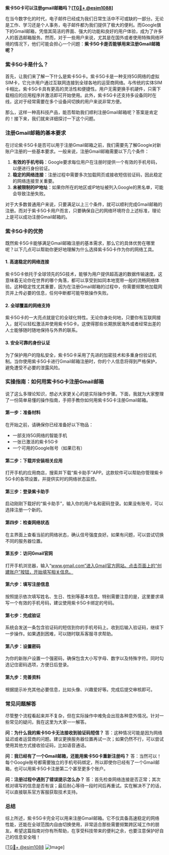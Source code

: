 **紫卡5G卡可以注册gmail邮箱吗？[[TG💪+ @esim1088](https://t.me/s/esim1088)]**

在当今数字化的时代，电子邮件已经成为我们日常生活中不可或缺的一部分。无论是工作、学习还是个人事务，电子邮件都为我们提供了极大的便利。而Google旗下的Gmail邮箱，凭借其简洁的界面、强大的功能和良好的用户体验，成为了许多人的首选邮箱服务。然而，对于一些用户来说，尤其是在国外或者使用特殊网络环境的情况下，他们可能会担心一个问题：**紫卡5G卡是否能够用来注册Gmail邮箱呢？**

### 紫卡5G卡是什么？

首先，让我们来了解一下什么是紫卡5G卡。紫卡5G卡是一种支持5G网络的虚拟SIM卡，它允许用户通过互联网连接到全球各地的运营商网络。与传统的实体SIM卡相比，紫卡5G卡具有更高的灵活性和便捷性。用户无需更换手机硬件，只需下载相应的应用程序并激活即可开始使用。此外，紫卡5G卡还支持多设备同时在线，这对于经常需要在多个设备间切换的用户来说非常方便。

那么，这样一种高科技产品，能否帮助我们顺利注册Gmail邮箱呢？答案是肯定的！接下来，我们就来详细探讨一下这个问题。

### 注册Gmail邮箱的基本要求

在讨论紫卡5G卡是否可以用于注册Gmail邮箱之前，我们需要先了解Google对新账户注册的一些基本要求。一般来说，注册Gmail邮箱需要以下几个条件：

1. **有效的手机号码**：Google要求每位用户在注册时提供一个有效的手机号码，以便进行身份验证。
2. **稳定的网络连接**：注册过程中需要多次加载网页或接收短信验证码，因此稳定的网络连接至关重要。
3. **未被限制的IP地址**：如果你所在的地区或IP地址被列入Google的黑名单，可能会导致注册失败。

对于大多数普通用户来说，只要满足以上三个条件，就可以顺利完成Gmail邮箱的注册。而对于紫卡5G卡用户而言，只要确保自己的网络环境符合上述标准，理论上是可以成功注册Gmail邮箱的。

### 紫卡5G卡的优势

既然紫卡5G卡能够满足Gmail邮箱注册的基本需求，那么它的具体优势在哪里呢？以下几点可以帮助你更好地理解为什么选择紫卡5G卡作为你的网络工具。

#### 1. 高速稳定的网络连接
紫卡5G卡依托于全球领先的5G技术，能够为用户提供超高速的数据传输速度。这意味着无论你在世界的哪个角落，都可以享受到如同本地宽带一般的流畅网络体验。这种稳定性尤其重要，因为在注册Gmail邮箱的过程中，你需要频繁地加载网页并上传必要的信息，任何中断都可能导致操作失败。

#### 2. 全球覆盖的网络支持
紫卡5G卡的一大亮点就是它的全球化特性。无论你身处何地，只要你有互联网接入，就可以轻松激活并使用紫卡5G卡。这使得那些长期旅居海外或者经常出差的人士能够随时随地保持与外界的联系。

#### 3. 安全可靠的身份认证
为了保护用户的隐私安全，紫卡5G卡采用了先进的加密技术和多重身份验证机制。当你使用紫卡5G卡进行Gmail邮箱注册时，你的个人信息将得到严格保护，避免遭受不必要的泄露风险。

### 实操指南：如何用紫卡5G卡注册Gmail邮箱

说了这么多理论知识，想必大家更关心的是实际操作步骤。下面，我就为大家整理了一份简单易懂的操作指南，手把手教你如何用紫卡5G卡注册Gmail邮箱。

#### 第一步：准备材料
在开始之前，请确保你已经准备好以下物品：
- 一部支持5G网络的智能手机
- 一张已激活的紫卡5G卡
- 一个可用的Google账号（如果已有）

#### 第二步：下载并安装相关应用
打开手机的应用商店，搜索并下载“紫卡助手”APP。这款软件可以帮助你管理紫卡5G卡的各项设置，并提供实时的网络状态监控。

#### 第三步：登录紫卡助手
启动刚刚下载好的“紫卡助手”，输入你的用户名和密码登录。如果没有账号，可以选择注册一个新的。

#### 第四步：检查网络状态
在主界面上查看当前的网络状态，确认信号强度良好。如果有问题，可以尝试切换不同的服务器位置。

#### 第五步：访问Gmail官网
打开手机浏览器，输入“www.gmail.com”进入Gmail官方网站。点击页面上的“创建账户”按钮，开始填写相关信息。

#### 第六步：填写注册信息
按照提示依次填写姓名、生日、性别等基本信息。特别需要注意的是，这里要求填写一个有效的手机号码，建议使用紫卡5G卡绑定的号码。

#### 第七步：完成验证
系统会发送一条包含验证码的短信到你的手机号码上。收到后输入验证码，继续下一步操作。如果遇到困难，可以随时联系客服寻求帮助。

#### 第八步：设置密码
为你的新账户设置一个强密码，确保包含大小写字母、数字以及特殊字符。同时勾选记住密码选项，方便日后登录。

#### 第九步：完善资料
根据提示补充其他必要信息，比如头像、兴趣爱好等。完成后提交审核即可。

### 常见问题解答

尽管整个流程看起来并不复杂，但在实际操作中难免会出现各种意外情况。针对一些常见的疑问，我在这里为大家一一解答。

**问：为什么我的紫卡5G卡无法接收到验证码短信？**
答：这种情况可能是因为网络延迟或者运营商的问题。建议更换服务器位置再试一次；如果仍然不行，可以尝试使用其他方式接收验证码，比如语音通话。

**问：我已经有了一个Gmail邮箱，还能用紫卡5G卡重新注册吗？**
答：当然可以！每个Google账号都需要独立的手机号码绑定，所以即使你已经有了一个Gmail邮箱，也可以用紫卡5G卡注册第二个甚至更多个账户。

**问：注册过程中遇到了错误提示怎么办？**
答：首先检查网络连接是否正常；其次核对填写的信息是否有误；最后耐心等待一段时间后再重试。实在解决不了的话，可以直接联系官方客服获取技术支持。

### 总结

综上所述，紫卡5G卡完全可以用来注册Gmail邮箱。它不仅具备高速稳定的网络性能，还能在全球范围内自由切换使用，非常适合那些需要频繁跨区域工作的朋友。希望这篇指南对你有所帮助，在享受科技带来的便利之余，也要注意保护好自己的信息安全哦！

[[TG💪+ @esim1088](https://t.me/s/esim1088) ![Image](https://i.postimg.cc/4NQfJmqS/Snipaste-2025-05-13-00-14-12.png)]